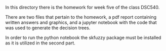In this directory there is the homework for week five of the class DSC540. 

There are two files that pertain to the homework, a pdf report containing written answers and graphics, and a jupyter notebook with the code
that was used to generate the decision trees.

In order to run the python notebook the skfuzzy package must be installed as it is utilized in the second part.

